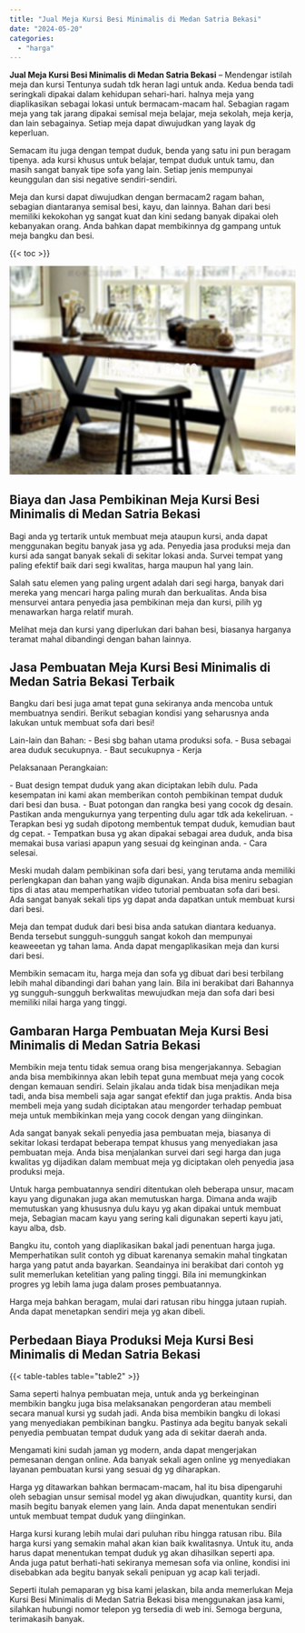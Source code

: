 ```yaml
---
title: "Jual Meja Kursi Besi Minimalis di Medan Satria Bekasi"
date: "2024-05-20"
categories: 
  - "harga"
---
```


**Jual Meja Kursi Besi Minimalis di Medan Satria Bekasi** – Mendengar istilah meja dan kursi Tentunya sudah tdk heran lagi untuk anda. Kedua benda tadi seringkali dipakai dalam kehidupan sehari-hari. halnya meja yang diaplikasikan sebagai lokasi untuk bermacam-macam hal. Sebagian ragam meja yang tak jarang dipakai semisal meja belajar, meja sekolah, meja kerja, dan lain sebagainya. Setiap meja dapat diwujudkan yang layak dg keperluan.

Semacam itu juga dengan tempat duduk, benda yang satu ini pun beragam tipenya. ada kursi khusus untuk belajar, tempat duduk untuk tamu, dan masih sangat banyak tipe sofa yang lain. Setiap jenis mempunyai keunggulan dan sisi negative sendiri-sendiri.

Meja dan kursi dapat diwujudkan dengan bermacam2 ragam bahan, sebagian diantaranya semisal besi, kayu, dan lainnya. Bahan dari besi memiliki kekokohan yg sangat kuat dan kini sedang banyak dipakai oleh kebanyakan orang. Anda bahkan dapat membikinnya dg gampang untuk meja bangku dan besi.

{{< toc >}}

![Jual Meja Kursi Besi Minimalis di Medan Satria Bekasi](/images/jual-meja-besi-murah06.png)

## Biaya dan Jasa Pembikinan Meja Kursi Besi Minimalis di Medan Satria Bekasi

Bagi anda yg tertarik untuk membuat meja ataupun kursi, anda dapat menggunakan begitu banyak jasa yg ada. Penyedia jasa produksi meja dan kursi ada sangat banyak sekali di sekitar lokasi anda. Survei tempat yang paling efektif baik dari segi kwalitas, harga maupun hal yang lain.

Salah satu elemen yang paling urgent adalah dari segi harga, banyak dari mereka yang mencari harga paling murah dan berkualitas. Anda bisa mensurvei antara penyedia jasa pembikinan meja dan kursi, pilih yg menawarkan harga relatif murah.

Melihat meja dan kursi yang diperlukan dari bahan besi, biasanya harganya teramat mahal dibandingi dengan bahan lainnya.

## Jasa Pembuatan Meja Kursi Besi Minimalis di Medan Satria Bekasi Terbaik

Bangku dari besi juga amat tepat guna sekiranya anda mencoba untuk membuatnya sendiri. Berikut sebagian kondisi yang seharusnya anda lakukan untuk membuat sofa dari besi!

Lain-lain dan Bahan: - Besi sbg bahan utama produksi sofa. - Busa sebagai area duduk secukupnya. - Baut secukupnya - Kerja

Pelaksanaan Perangkaian:

\- Buat design tempat duduk yang akan diciptakan lebih dulu. Pada kesempatan ini kami akan memberikan contoh pembikinan tempat duduk dari besi dan busa. - Buat potongan dan rangka besi yang cocok dg desain. Pastikan anda mengukurnya yang terpenting dulu agar tdk ada kekeliruan. - Terapkan besi yg sudah dipotong membentuk tempat duduk, kemudian baut dg cepat. - Tempatkan busa yg akan dipakai sebagai area duduk, anda bisa memakai busa variasi apapun yang sesuai dg keinginan anda. - Cara selesai.

Meski mudah dalam pembikinan sofa dari besi, yang terutama anda memiliki perlengkapan dan bahan yang wajib digunakan. Anda bisa meniru sebagian tips di atas atau memperhatikan video tutorial pembuatan sofa dari besi. Ada sangat banyak sekali tips yg dapat anda dapatkan untuk membuat kursi dari besi.

Meja dan tempat duduk dari besi bisa anda satukan diantara keduanya. Benda tersebut sungguh-sungguh sangat kokoh dan mempunyai keaweeetan yg tahan lama. Anda dapat mengaplikasikan meja dan kursi dari besi.

Membikin semacam itu, harga meja dan sofa yg dibuat dari besi terbilang lebih mahal dibandingi dari bahan yang lain. Bila ini berakibat dari Bahannya yg sungguh-sungguh berkwalitas mewujudkan meja dan sofa dari besi memiliki nilai harga yang tinggi.

## Gambaran Harga Pembuatan Meja Kursi Besi Minimalis di Medan Satria Bekasi

Membikin meja tentu tidak semua orang bisa mengerjakannya. Sebagian anda bisa membikinnya akan lebih tepat guna membuat meja yang cocok dengan kemauan sendiri. Selain jikalau anda tidak bisa menjadikan meja tadi, anda bisa membeli saja agar sangat efektif dan juga praktis. Anda bisa membeli meja yang sudah diciptakan atau mengorder terhadap pembuat meja untuk membikinkan meja yang cocok dengan yang diinginkan.

Ada sangat banyak sekali penyedia jasa pembuatan meja, biasanya di sekitar lokasi terdapat beberapa tempat khusus yang menyediakan jasa pembuatan meja. Anda bisa menjalankan survei dari segi harga dan juga kwalitas yg dijadikan dalam membuat meja yg diciptakan oleh penyedia jasa produksi meja.

Untuk harga pembuatannya sendiri ditentukan oleh beberapa unsur, macam kayu yang digunakan juga akan memutuskan harga. Dimana anda wajib memutuskan yang khususnya dulu kayu yg akan dipakai untuk membuat meja, Sebagian macam kayu yang sering kali digunakan seperti kayu jati, kayu alba, dsb.

Bangku itu, contoh yang diaplikasikan bakal jadi penentuan harga juga. Memperhatikan sulit contoh yg dibuat karenanya semakin mahal tingkatan harga yang patut anda bayarkan. Seandainya ini berakibat dari contoh yg sulit memerlukan ketelitian yang paling tinggi. Bila ini memungkinkan progres yg lebih lama juga dalam proses pembuatannya.

Harga meja bahkan beragam, mulai dari ratusan ribu hingga jutaan rupiah. Anda dapat menetapkan sendiri meja yg akan dibeli.

## Perbedaan Biaya Produksi Meja Kursi Besi Minimalis di Medan Satria Bekasi

{{< table-tables table="table2" >}}

Sama seperti halnya pembuatan meja, untuk anda yg berkeinginan membikin bangku juga bisa melaksanakan pengorderan atau membeli secara manual kursi yg sudah jadi. Anda bisa membikin bangku di lokasi yang menyediakan pembikinan bangku. Pastinya ada begitu banyak sekali penyedia pembuatan tempat duduk yang ada di sekitar daerah anda.

Mengamati kini sudah jaman yg modern, anda dapat mengerjakan pemesanan dengan online. Ada banyak sekali agen online yg menyediakan layanan pembuatan kursi yang sesuai dg yg diharapkan.

Harga yg ditawarkan bahkan bermacam-macam, hal itu bisa dipengaruhi oleh sebagian unsur semisal model yg akan diwujudkan, quantity kursi, dan masih begitu banyak elemen yang lain. Anda dapat menentukan sendiri untuk membuat tempat duduk yang diinginkan.

Harga kursi kurang lebih mulai dari puluhan ribu hingga ratusan ribu. Bila harga kursi yang semakin mahal akan kian baik kwalitasnya. Untuk itu, anda harus dapat menentukan tempat duduk yg akan dihasilkan seperti apa. Anda juga patut berhati-hati sekiranya memesan sofa via online, kondisi ini disebabkan ada begitu banyak sekali penipuan yg acap kali terjadi.

Seperti itulah pemaparan yg bisa kami jelaskan, bila anda memerlukan Meja Kursi Besi Minimalis di Medan Satria Bekasi bisa menggunakan jasa kami, silahkan hubungi nomor telepon yg tersedia di web ini. Semoga berguna, terimakasih banyak.
